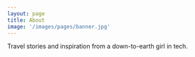 ```yaml
---
layout: page
title: About
image: '/images/pages/banner.jpg'
---
```


Travel stories and inspiration from a down-to-earth girl in tech.